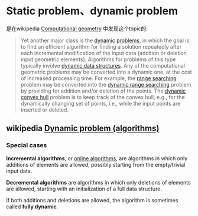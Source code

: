# Static problem、dynamic problem

是在wikipedia [Computational geometry](https://en.wikipedia.org/wiki/Computational_geometry) 中发现这个topic的:

> Yet another major class is the [dynamic problems](https://en.wikipedia.org/wiki/Dynamic_problem_(algorithms)), in which the goal is to find an efficient algorithm for finding a solution repeatedly after each incremental modification of the input data (addition or deletion input geometric elements). Algorithms for problems of this type typically involve [dynamic data structures](https://en.wikipedia.org/wiki/Dynamic_data_structures). Any of the computational geometric problems may be converted into a dynamic one, at the cost of increased processing time. For example, the [range searching](https://en.wikipedia.org/wiki/Range_searching) problem may be converted into the [dynamic range searching](https://en.wikipedia.org/w/index.php?title=Dynamic_range_searching&action=edit&redlink=1) problem by providing for addition and/or deletion of the points. The [dynamic convex hull](https://en.wikipedia.org/wiki/Dynamic_convex_hull) problem is to keep track of the convex hull, e.g., for the dynamically changing set of points, i.e., while the input points are inserted or deleted.

## wikipedia [Dynamic problem (algorithms)](https://en.wikipedia.org/wiki/Dynamic_problem_(algorithms))



### Special cases

**Incremental algorithms**, or [online algorithms](https://en.wikipedia.org/wiki/Online_algorithm), are algorithms in which only additions of elements are allowed, possibly starting from the empty/trivial input data.

**Decremental algorithms** are algorithms in which only deletions of elements are allowed, starting with an initialization of a full data structure.

If both additions and deletions are allowed, the algorithm is sometimes called **fully dynamic**.
